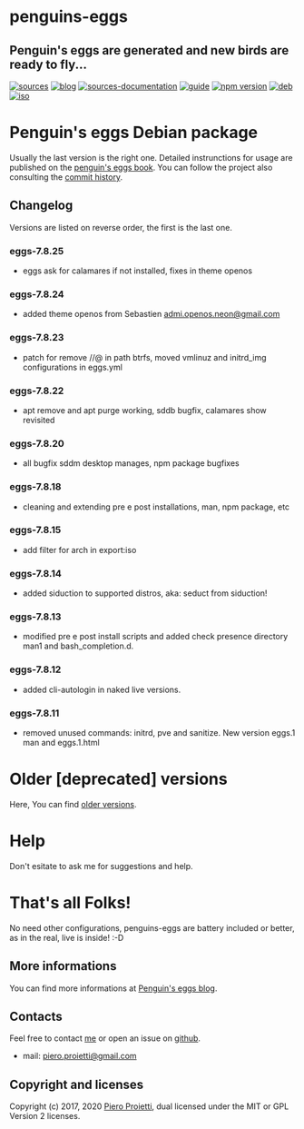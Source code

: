penguins-eggs
=============

## Penguin&#39;s eggs are generated and new birds are ready to fly...
[![sources](https://img.shields.io/badge/github-sources-blue)](https://github.com/pieroproietti/penguins-eggs)
[![blog](https://img.shields.io/badge/blog-penguin's%20eggs-blue)](https://penguins-eggs.net)
[![sources-documentation](https://img.shields.io/badge/sources-documentation-blue)](https://penguins-eggs.net/sources-documentation/index.html)
[![guide](https://img.shields.io/badge/guide-penguin's%20eggs-blue)](https://penguins-eggs.net/book/)
[![npm version](https://img.shields.io/npm/v/penguins-eggs.svg)](https://npmjs.org/package/penguins-eggs)
[![deb](https://img.shields.io/badge/deb-packages-orange)](https://sourceforge.net/projects/penguins-eggs/files/packages-deb)
[![iso](https://img.shields.io/badge/iso-images-orange)](https://sourceforge.net/projects/penguins-eggs/files/iso)

# Penguin's eggs Debian package

Usually the last version is the right one. Detailed instrunctions for usage are published on the [penguin's eggs book](https://penguins-eggs.net/book). 
You can follow the project also consulting the [commit history](https://github.com/pieroproietti/penguins-eggs/commits/master). 

## Changelog
Versions are listed on reverse order, the first is the last one.

### eggs-7.8.25
* eggs ask for calamares if not installed, fixes in theme openos

### eggs-7.8.24
* added theme openos from Sebastien <admi.openos.neon@gmail.com>


### eggs-7.8.23
* patch for remove //@ in path btrfs, moved vmlinuz and initrd_img configurations in eggs.yml

### eggs-7.8.22
* apt remove and apt purge working, sddb bugfix, calamares show revisited

### eggs-7.8.20
* all bugfix sddm desktop manages, npm package bugfixes

### eggs-7.8.18
* cleaning and extending pre e post installations, man, npm package, etc

### eggs-7.8.15
* add filter for arch in export:iso

### eggs-7.8.14
* added siduction to supported distros, aka: seduct from siduction!

### eggs-7.8.13
* modified pre e post install scripts and added check presence directory man1   and bash_completion.d. 

### eggs-7.8.12
* added cli-autologin in naked live versions. 

### eggs-7.8.11
* removed unused commands: initrd, pve and sanitize. New version eggs.1 man and eggs.1.html

# Older [deprecated] versions 
Here, You can find [older versions](/documents/changelog-old.md).

# Help
Don't esitate to ask me for suggestions and help.

# That's all Folks!
No need other configurations, penguins-eggs are battery included or better, as in the real, live is inside! :-D

## More informations

You can find more informations at [Penguin's eggs blog](https://penguins-eggs.net).

## Contacts
Feel free to contact [me](https://gitter.im/penguins-eggs-1/community?source=orgpage) or open an issue on [github](https://github.com/pieroproietti/penguins-eggs/issues).

* mail: piero.proietti@gmail.com

## Copyright and licenses
Copyright (c) 2017, 2020 [Piero Proietti](https://penguins-eggs.net/about-me.html), dual licensed under the MIT or GPL Version 2 licenses.
